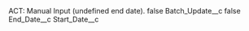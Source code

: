 <?xml version="1.0" encoding="UTF-8"?>
<CustomMetadata xmlns="http://soap.sforce.com/2006/04/metadata" xmlns:xsi="http://www.w3.org/2001/XMLSchema-instance" xmlns:xsd="http://www.w3.org/2001/XMLSchema">
    <label>ACT: Manual Input (undefined end date).</label>
    <protected>false</protected>
    <values>
        <field>Batch_Update__c</field>
        <value xsi:type="xsd:boolean">false</value>
    </values>
    <values>
        <field>End_Date__c</field>
        <value xsi:nil="true"/>
    </values>
    <values>
        <field>Start_Date__c</field>
        <value xsi:nil="true"/>
    </values>
</CustomMetadata>
